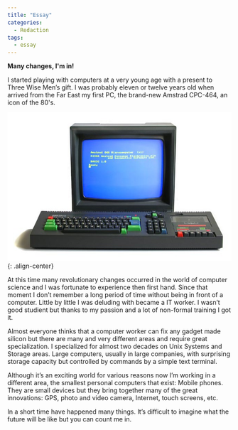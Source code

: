 ```yaml
---
title: "Essay"
categories:
  - Redaction
tags:
  - essay
---
```


**Many changes, I'm in!**

I started playing with computers at a very young age with a present to Three Wise Men’s gift.
I was probably eleven or twelve years old when arrived from the Far East my first PC, the brand-new Amstrad CPC-464, an icon of the 80's.

![Amstrad CPC-464](/assets/images/464.jpg){: .align-center}

At this time many revolutionary changes occurred in the world of computer science and I was fortunate to experience then first hand.
Since that moment I don’t remember a long period of time without being in front of a computer. Little by little I was deluding with became a IT worker.
I wasn’t good studient but thanks to my passion and a lot of non-formal training I got it.

Almost everyone thinks that a computer worker can fix any gadget made silicon but there are many and very different areas and require great specialization.
I specialized for almost two decades on Unix Systems and Storage areas. Large computers, usually in large companies, with surprising storage capacity but controlled by commands by a simple text terminal.

Although it’s an exciting world for various reasons now I’m working in a different area, the smallest personal computers that exist: Mobile phones.
They are small devices but they bring together many of the great innovations: GPS, photo and video camera, Internet, touch screens, etc.

In a short time have happened many things. It’s difficult to imagine what the future will be like but you can count me in.
